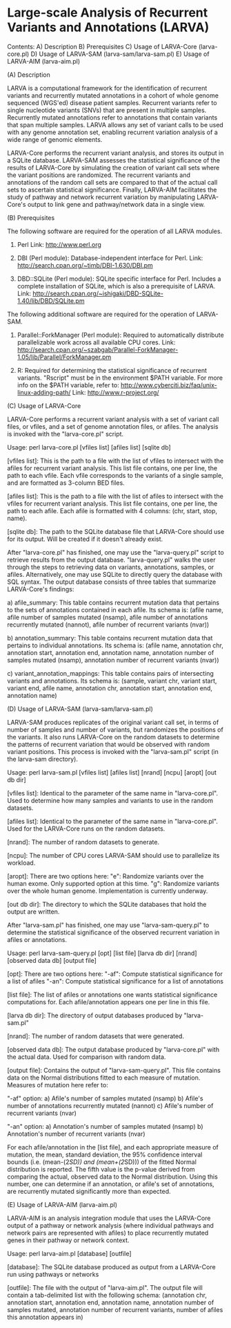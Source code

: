 # Large-scale Analysis of Recurrent Variants and Annotations (LARVA)	

Contents:
A) Description
B) Prerequisites
C) Usage of LARVA-Core (larva-core.pl)
D) Usage of LARVA-SAM (larva-sam/larva-sam.pl)
E) Usage of LARVA-AIM (larva-aim.pl)

(A) Description

LARVA is a computational framework for the identification of recurrent variants
and recurrently mutated annotations in a cohort of whole genome sequenced (WGS'ed)
disease patient samples. Recurrent variants refer to single nucleotide variants
(SNVs) that are present in multiple samples. Recurrently mutated annotations refer
to annotations that contain variants that span multiple samples. LARVA allows any
set of variant calls to be used with any genome annotation set, enabling recurrent
variation analysis of a wide range of genomic elements.

LARVA-Core performs the recurrent variant analysis, and stores its output in a
SQLite database. LARVA-SAM assesses the statistical significance of the results
of LARVA-Core by simulating the creation of variant call sets where the variant
positions are randomized. The recurrent variants and annotations of the random
call sets are compared to that of the actual call sets to ascertain statistical
significance. Finally, LARVA-AIM facilitates the study of pathway and network
recurrent variation by manipulating LARVA-Core's output to link gene and
pathway/network data in a single view.


(B) Prerequisites

The following software are required for the operation of all LARVA modules.

1) Perl
	Link: http://www.perl.org

2) DBI (Perl module): Database-independent interface for Perl.
	Link: http://search.cpan.org/~timb/DBI-1.630/DBI.pm
	
3) DBD::SQLite (Perl module): SQLite specific interface for Perl. Includes a
complete installation of SQLite, which is also a prerequisite of LARVA.
	Link: http://search.cpan.org/~ishigaki/DBD-SQLite-1.40/lib/DBD/SQLite.pm

The following additional software are required for the operation of LARVA-SAM.

1) Parallel::ForkManager (Perl module): Required to automatically distribute
parallelizable work across all available CPU cores.
	Link: http://search.cpan.org/~szabgab/Parallel-ForkManager-1.05/lib/Parallel/ForkManager.pm
	
2) R: Required for determining the statistical significance of recurrent variants.
"Rscript" must be in the environment $PATH variable. For more info on the $PATH
variable, refer to: http://www.cyberciti.biz/faq/unix-linux-adding-path/
	Link: http://www.r-project.org/


(C) Usage of LARVA-Core

LARVA-Core performs a recurrent variant analysis with a set of variant call files,
or vfiles, and a set of genome annotation files, or afiles. The analysis is invoked
with the "larva-core.pl" script.

Usage: perl larva-core.pl [vfiles list] [afiles list] [sqlite db]

[vfiles list]: This is the path to a file with the list of vfiles to intersect
with the afiles for recurrent variant analysis. This list file contains, one per
line, the path to each vfile. Each vfile corresponds to the variants of a single
sample, and are formatted as 3-column BED files.

[afiles list]: This is the path to a file with the list of afiles to intersect
with the vfiles for recurrent variant analysis. This list file contains, one per
line, the path to each afile. Each afile is formatted with 4 columns:
(chr, start, stop, name).

[sqlite db]: The path to the SQLite database file that LARVA-Core should use for
its output. Will be created if it doesn't already exist.

After "larva-core.pl" has finished, one may use the "larva-query.pl" script to
retrieve results from the output database. "larva-query.pl" walks the user
through the steps to retrieving data on variants, annotations, samples, or afiles.
Alternatively, one may use SQLite to directly query the database with SQL syntax.
The output database consists of three tables that summarize LARVA-Core's findings:

a) afile_summary: This table contains recurrent mutation data that pertains to
the sets of annotations contained in each afile. Its schema is:
(afile name, afile number of samples mutated (nsamp), afile number of annotations
recurrently mutated (nannot), afile number of recurrent variants (nvar))

b) annotation_summary: This table contains recurrent mutation data that pertains
to individual annotations. Its schema is:
(afile name, annotation chr, annotation start, annotation end, annotation name,
annotation number of samples mutated (nsamp), annotation number of recurrent
variants (nvar))

c) variant_annotation_mappings: This table contains pairs of intersecting variants
and annotations. Its schema is:
(sample, variant chr, variant start, variant end, afile name, annotation chr,
annotation start, annotation end, annotation name)



(D) Usage of LARVA-SAM (larva-sam/larva-sam.pl)

LARVA-SAM produces replicates of the original variant call set, in terms of number
of samples and number of variants, but randomizes the positions of the variants.
It also runs LARVA-Core on the random datasets to determine the patterns of
recurrent variation that would be observed with random variant positions. This
process is invoked with the "larva-sam.pl" script (in the larva-sam directory).

Usage: perl larva-sam.pl [vfiles list] [afiles list] [nrand] [ncpu] [aropt] [out db dir]

[vfiles list]: Identical to the parameter of the same name in "larva-core.pl".
Used to determine how many samples and variants to use in the random datasets.

[afiles list]: Identical to the parameter of the same name in "larva-core.pl".
Used for the LARVA-Core runs on the random datasets.

[nrand]: The number of random datasets to generate.

[ncpu]: The number of CPU cores LARVA-SAM should use to parallelize its workload.

[aropt]: There are two options here:
"e": Randomize variants over the human exome. Only supported option at this time.
"g": Randomize variants over the whole human genome. Implementation is currently underway.

[out db dir]: The directory to which the SQLite databases that hold the output
are written.


After "larva-sam.pl" has finished, one may use "larva-sam-query.pl" to determine
the statistical significance of the observed recurrent variation in afiles or
annotations.

Usage: perl larva-sam-query.pl [opt] [list file] [larva db dir] [nrand]
[observed data db] [output file]

[opt]: There are two options here:
"-af": Compute statistical significance for a list of afiles
"-an": Compute statistical significance for a list of annotations

[list file]: The list of afiles or annotations one wants statistical significance
computations for. Each afile/annotation appears one per line in this file.

[larva db dir]: The directory of output databases produced by "larva-sam.pl"

[nrand]: The number of random datasets that were generated.

[observed data db]: The output database produced by "larva-core.pl" with the
actual data. Used for comparison with random data.

[output file]: Contains the output of "larva-sam-query.pl". This file contains
data on the Normal distributions fitted to each measure of mutation. Measures of
mutation here refer to:

"-af" option:
a) Afile's number of samples mutated (nsamp)
b) Afile's number of annotations recurrently mutated (nannot)
c) Afile's number of recurrent variants (nvar)

"-an" option:
a) Annotation's number of samples mutated (nsamp)
b) Annotation's number of recurrent variants (nvar)

For each afile/annotation in the [list file], and each appropriate measure of
mutation, the mean, standard deviation, the 95% confidence interval bounds
(i.e. (mean-(2*SD)) and (mean+(2*SD))) of the fitted Normal distribution is
reported. The fifth value is the p-value derived from comparing the actual, observed
data to the Normal distribution. Using this number, one can determine if an
annotation, or afile's set of annotations, are recurrently mutated significantly
more than expected.


(E) Usage of LARVA-AIM (larva-aim.pl)

LARVA-AIM is an analysis integration module that uses the LARVA-Core output of
a pathway or network analysis (where individual pathways and network pairs are
represented with afiles) to place recurrently mutated genes in their pathway or
network context.

Usage: perl larva-aim.pl [database] [outfile]

[database]: The SQLite database produced as output from a LARVA-Core run using
pathways or networks

[outfile]: The file with the output of "larva-aim.pl". The output file will
contain a tab-delimited list with the following schema:
(annotation chr, annotation start, annotation end, annotation name, annotation
number of samples mutated, annotation number of recurrent variants, number of afiles
this annotation appears in)



